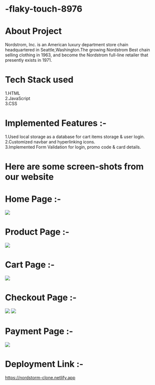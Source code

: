 # -flaky-touch-8976
<h1>About Project</h1>
Nordstrom, Inc. is an American luxury department store chain headquartered in Seattle,Washington.The growing Nordstrom Best chain selling clothing in 1963, and become the Nordstrom full-line retailer that presently exists in 1971.
<h1>Tech Stack used</h1>
1.HTML</br>
2.JavaScript</br>
3.CSS</br>
<h1>Implemented Features :-</h1>
1.Used local storage as a database for cart items storage & user login.</br>
2.Customized navbar and hyperlinking icons.</br>
3.Implemented Form Validation for login, promo code & card details.</br>
<h1>Here are some screen-shots from our website</h1>
<h1>Home Page :-</h1>
<img src="https://user-images.githubusercontent.com/101392875/212726302-1f41262d-4b3c-4919-99c7-a3a9c4467bca.png"/>
<h1>Product Page :-</h1>
<img src="https://user-images.githubusercontent.com/101392875/212728210-3c940e70-30d8-434f-bb6d-3336e7637fde.png"/>
<h1>Cart Page :-</h1>
<img src="https://user-images.githubusercontent.com/101392875/212731729-b30ead41-b68f-4207-920b-8380d0a1abdf.png"/>
<h1>Checkout Page :-</h1>
<img src="https://user-images.githubusercontent.com/101392875/212732085-9c634096-17ef-4644-8b5d-82b632cfd6b5.png"/>
<img src="https://user-images.githubusercontent.com/101392875/212732307-cc8e910f-e8f0-4b77-90f6-eadf7efa8eaf.png"/>


<h1>Payment Page :-</h1>
<img src="https://user-images.githubusercontent.com/101392875/212728705-45654a43-a087-499a-9595-2d10ddfcdf80.png"/>
<h1>Deployment Link :- </h1>
<a href="https://nordstorm-clone.netlify.app">https://nordstorm-clone.netlify.app</a>


